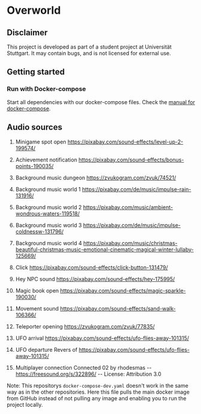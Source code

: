 # Overworld

## Disclaimer

This project is developed as part of a student project at Universität Stuttgart.
It may contain bugs, and is not licensed for external use.

## Getting started

### Run with Docker-compose

Start all dependencies with our docker-compose files.
Check the [manual for docker-compose](https://github.com/Gamify-IT/docs/blob/main/dev-manuals/languages/docker/docker-compose.md).

## Audio sources

1.	Minigame spot open 
https://pixabay.com/sound-effects/level-up-2-199574/

2.	Achievement notification
https://pixabay.com/sound-effects/bonus-points-190035/

3.	Background music dungeon
https://zvukogram.com/zvuk/74521/

4.	Background music world 1
https://pixabay.com/de/music/impulse-rain-131916/

5.	Background music world 2 
https://pixabay.com/music/ambient-wondrous-waters-119518/

6.	Background music world 3
https://pixabay.com/de/music/impulse-coldnessw-131796/

7.	Background music world 4 
https://pixabay.com/music/christmas-beautiful-christmas-music-emotional-cinematic-magical-winter-lullaby-125669/

8.	Click
https://pixabay.com/sound-effects/click-button-131479/

9.	Hey NPC sound
https://pixabay.com/sound-effects/hey-175995/

10.	Magic book open 
https://pixabay.com/sound-effects/magic-sparkle-190030/

11.	Movement sound
https://pixabay.com/sound-effects/sand-walk-106366/

12.	Teleporter opening
https://zvukogram.com/zvuk/77835/

13.	UFO arrival
https://pixabay.com/sound-effects/ufo-flies-away-101315/

14.	UFO departure
Revers of https://pixabay.com/sound-effects/ufo-flies-away-101315/

15. Multiplayer connection
Connected 02 by rhodesmas -- https://freesound.org/s/322896/ -- License: Attribution 3.0


Note: This repositorys `docker-compose-dev.yaml` doesn't work in the same way as in the other repositories.
Here this file pulls the main docker image from GitHub instead of not pulling any image and enabling you to run the 
project locally.
